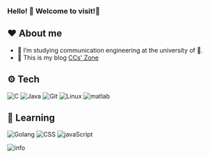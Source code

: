 ### Hello! 👋 Welcome to visit!🤣

## ❤️ About me
  - 🥰 I’m studying communication engineering at the university of 🦕.
  - 🏡 This is my blog [CCs' Zone](https://ccs.zone)
## ⚙️ Tech
  ![C](https://img.shields.io/badge/-C-333333?style=flat&logo=C)
  ![Java](https://img.shields.io/badge/-Java-333333?style=flat&logo=Java)
  ![Git](https://img.shields.io/badge/-Git-333333?style=flat&logo=git)
  ![Linux](https://img.shields.io/badge/-Linux-333333?style=flat&logo=linux)
  ![matlab](https://img.shields.io/badge/-MATLAB-333333?style=flat&logo=matlab)
## 🍭 Learning
  ![Golang](https://img.shields.io/badge/-Go-333333?style=flat&logo=go)
  ![CSS](https://img.shields.io/badge/-CSS-333333?style=flat&logo=CSS)
  ![javaScript](https://img.shields.io/badge/-javaScript-333333?style=flat&logo=javaScript)

![info](https://github-readme-stats.vercel.app/api?username=caicheng918&show_icons=true&count_private=true&hide=prs&theme=default_repocard)

<!--
**caicheng918/caicheng918** is a ✨ _special_ ✨ repository because its `README.md` (this file) appears on your GitHub profile.

Here are some ideas to get you started:

- 🔭 I’m currently working on ...
- 🌱 I’m currently learning ...
- 👯 I’m looking to collaborate on ...
- 🤔 I’m looking for help with ...
- 💬 Ask me about ...
- 📫 How to reach me: ...
- 😄 Pronouns: ...
- ⚡ Fun fact: ...
-->
